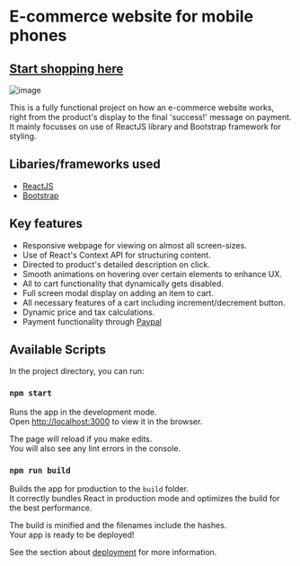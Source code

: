 # E-commerce website for mobile phones

## [Start shopping here](https://phone-store-sa.netlify.app)

![image](https://user-images.githubusercontent.com/81072883/136432078-edab7961-77b2-4554-929d-1922becf0873.png)


This is a fully functional project on how an e-commerce website works, right from the product's display to the final 'success!' message on payment. It mainly focusses on use of ReactJS library and Bootstrap framework for styling.

## Libaries/frameworks used
- [ReactJS](https://github.com/facebook/react)
- [Bootstrap](getbootstrap.com)

## Key features
- Responsive webpage for viewing on almost all screen-sizes.
- Use of React's Context API for structuring content.
- Directed to product's detailed description on click.
- Smooth animations on hovering over certain elements to enhance UX.
- All to cart functionality that dynamically gets disabled.
- Full screen modal display on adding an item to cart.
- All necessary features of a cart including increment/decrement button.
- Dynamic price and tax calculations.
- Payment functionality through [Paypal](https://www.paypal.com/)

## Available Scripts

In the project directory, you can run:
### `npm start`

Runs the app in the development mode.\
Open [http://localhost:3000](http://localhost:3000) to view it in the browser.

The page will reload if you make edits.\
You will also see any lint errors in the console.

### `npm run build`

Builds the app for production to the `build` folder.\
It correctly bundles React in production mode and optimizes the build for the best performance.

The build is minified and the filenames include the hashes.\
Your app is ready to be deployed!

See the section about [deployment](https://facebook.github.io/create-react-app/docs/deployment) for more information.


